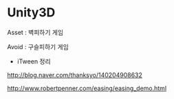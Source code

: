 # Unity3D

Asset : 벽피하기 게임

Avoid : 구슬피하기 게임


- iTween 정리

http://blog.naver.com/thanksyo/140204908632

http://www.robertpenner.com/easing/easing_demo.html
